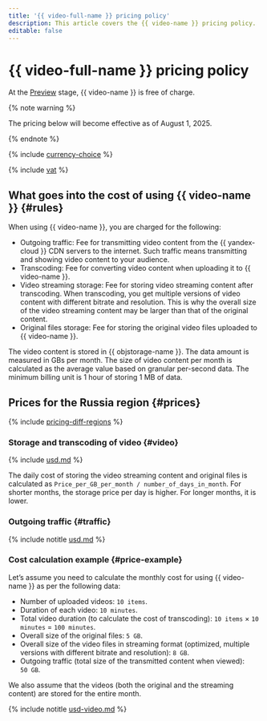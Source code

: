 ```yaml
---
title: '{{ video-full-name }} pricing policy'
description: This article covers the {{ video-name }} pricing policy.
editable: false
---
```


# {{ video-full-name }} pricing policy

At the [Preview](../overview/concepts/launch-stages.md) stage, {{ video-name }} is free of charge.

{% note warning %}

The pricing below will become effective as of August 1, 2025.

{% endnote %}

{% include [currency-choice](../_includes/pricing/currency-choice.md) %}

{% include [vat](../_includes/vat.md) %}

## What goes into the cost of using {{ video-name }} {#rules}

When using {{ video-name }}, you are charged for the following:

* Outgoing traffic: Fee for transmitting video content from the {{ yandex-cloud }} CDN servers to the internet. Such traffic means transmitting and showing video content to your audience.
* Transcoding: Fee for converting video content when uploading it to {{ video-name }}.
* Video streaming storage: Fee for storing video streaming content after transcoding. When transcoding, you get multiple versions of video content with different bitrate and resolution. This is why the overall size of the video streaming content may be larger than that of the original content.
* Original files storage: Fee for storing the original video files uploaded to {{ video-name }}.

The video content is stored in {{ objstorage-name }}. The data amount is measured in GBs per month. The size of video content per month is calculated as the average value based on granular per-second data. The minimum billing unit is 1 hour of storing 1 MB of data.

## Prices for the Russia region {#prices}

{% include [pricing-diff-regions](../_includes/pricing-diff-regions.md) %}

### Storage and transcoding of video {#video}



{% include [usd.md](../_pricing/video/usd.md) %}


The daily cost of storing the video streaming content and original files is calculated as `Price_per_GB_per_month / number_of_days_in_month`. For shorter months, the storage price per day is higher. For longer months, it is lower.

### Outgoing traffic {#traffic}



{% include notitle [usd.md](../_pricing/cdn/usd.md) %}


### Cost calculation example {#price-example}

Let’s assume you need to calculate the monthly cost for using {{ video-name }} as per the following data:

* Number of uploaded videos: `10 items`.
* Duration of each video: `10 minutes`.
* Total video duration (to calculate the cost of transcoding): `10 items` × `10 minutes` = `100 minutes`.
* Overall size of the original files: `5 GB`.
* Overall size of the video files in streaming format (optimized, multiple versions with different bitrate and resolution): `8 GB`.
* Outgoing traffic (total size of the transmitted content when viewed): `50 GB`.

We also assume that the videos (both the original and the streaming content) are stored for the entire month.



{% include notitle [usd-video.md](../_pricing_examples/video/usd-video.md) %}
